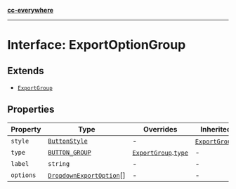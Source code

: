 [**cc-everywhere**](../../../../../index.md)

***

# Interface: ExportOptionGroup

## Extends

- [`ExportGroup`](../../export-config-types/interfaces/export-group.md)

## Properties

| Property | Type | Overrides | Inherited from |
| ------ | ------ | ------ | ------ |
| <a id="style"></a> `style` | [`ButtonStyle`](../../export-config-types/type-aliases/button-style.md) | - | [`ExportGroup`](../../export-config-types/interfaces/export-group.md).[`style`](../../export-config-types/interfaces/export-group.md#style) |
| <a id="type"></a> `type` | [`BUTTON_GROUP`](../../export-config-types/enumerations/export-group-type.md#button_group) | [`ExportGroup`](../../export-config-types/interfaces/export-group.md).[`type`](../../export-config-types/interfaces/export-group.md#type) | - |
| <a id="label"></a> `label` | `string` | - | - |
| <a id="options"></a> `options` | [`DropdownExportOption`](../../export-config-types/type-aliases/dropdown-export-option.md)[] | - | - |
